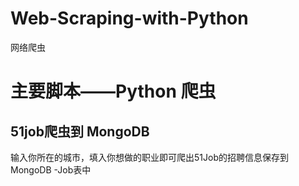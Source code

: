 # Web-Scraping-with-Python
网络爬虫
# 主要脚本——Python 爬虫
## 51job爬虫到 MongoDB
输入你所在的城市，填入你想做的职业即可爬出51Job的招聘信息保存到 MongoDB -Job表中
